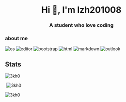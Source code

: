 <h1 align="center">Hi 👋, I'm lzh201008</h1>
<h3 align="center">A student who love coding</h3>
<h3>about me</h3>
<p align="left"> 
<img src="https://img.shields.io/badge/OS-macOS-lightgrey/?logo=apple" alt="os">
<img src="https://img.shields.io/badge/Editor-VS%20Code-blue/?logo=visualstudiocode&logoColor=blue&color=blue" alt="editor">
<img src="https://img.shields.io/badge/Knows-bootstrap-purple/?logo=bootstrap&logoColor=warning&color=purple" alt="bootstrap">
<img src="https://img.shields.io/badge/Knows-HTML-blue/?logo=html5&logoColor=warning&color=orange" alt="html">
<img src="https://img.shields.io/badge/Knows-MarkDown-FFF?logo=markdown" alt="markdown">
<img src="https://img.shields.io/badge/Uses-outlook-blue/?logo=outlook&logoColor=warning&color=blue" alt="outlook">
</p>
<h2 align="left">Stats</h2>

<p><img  src="https://github-readme-stats.vercel.app/api/top-langs?username=lzh201008&show_icons=true&theme=dark&locale=en&langs_count=10&layout=compact" alt="3kh0" /></p>
<p>&nbsp;<img src="https://github-readme-stats.vercel.app/api?username=lzh201008&show_icons=true&theme=dark&locale=en" alt="3kh0" /></p>
<p><img src="https://github-readme-streak-stats.herokuapp.com/?user=lzh201008&theme=dark" alt="3kh0" /></p><br>
  </html>
